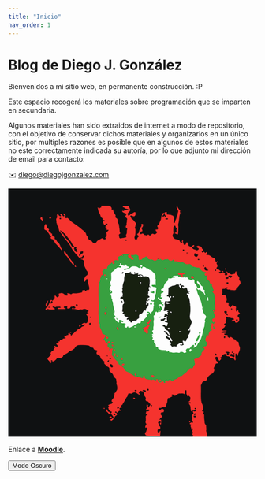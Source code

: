 ```yaml
---
title: "Inicio"
nav_order: 1
---
```



# Blog de Diego J. González

Bienvenidos a mi sitio web, en permanente construcción. 
:P

Este espacio recogerá los materiales sobre programación que se imparten en secundaria.

Algunos materiales han sido extraidos de internet a modo de repositorio, con el objetivo de conservar dichos materiales y organizarlos en un único sitio, por multiples razones es posible que en algunos de estos materiales no este correctamente indicada su autoría, por lo que adjunto mi dirección de email para contacto:

✉️ diego@diegojgonzalez.com

![](palestinadelica.png)

Enlace a **[Moodle](https://dgmx.duckdns.org)**.


<button class="btn js-toggle-dark-mode">Modo Oscuro</button>

